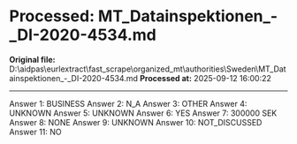 # Processed: MT_Datainspektionen_-_DI-2020-4534.md

**Original file:** D:\aidpas\eurlextract\fast_scrape\organized_mt\authorities\Sweden\MT_Datainspektionen_-_DI-2020-4534.md
**Processed at:** 2025-09-12 16:00:22

---

Answer 1: BUSINESS
Answer 2: N_A
Answer 3: OTHER
Answer 4: UNKNOWN
Answer 5: UNKNOWN
Answer 6: YES
Answer 7: 300000 SEK
Answer 8: NONE
Answer 9: UNKNOWN
Answer 10: NOT_DISCUSSED
Answer 11: NO